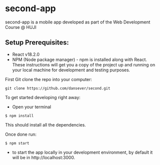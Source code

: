 # second-app
second-app is a mobile app developed as part of the Web Development Course @ HUJI

## Setup Prerequisites:

* React v18.2.0
* NPM (Node package manager) - npm is installed along with React.
These instructions will get you a copy of the project up and running on your local machine for development and testing purposes.

First Git clone the repo into your computer:

```git clone https://github.com/dansever/second.git```

To get started developing right away:
* Open your terminal

```$ npm install```

This should install all the dependencies.

Once done run:

```$ npm start```

* to start the app locally in your development environment, by default it will be in http://localhost:3000.
